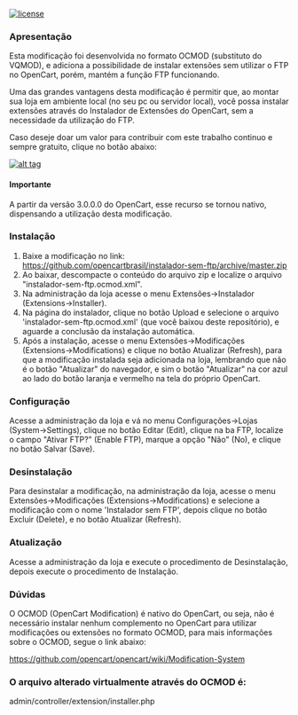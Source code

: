 [![license][licenca-badge]][LICENSE]

### Apresentação

Esta modificação foi desenvolvida no formato OCMOD (substituto do VQMOD), e adiciona a possibilidade de instalar extensões sem utilizar o FTP no OpenCart, porém, mantém a função FTP funcionando.

Uma das grandes vantagens desta modificação é permitir que, ao montar sua loja em ambiente local (no seu pc ou servidor local), você possa instalar extensões através do Instalador de Extensões do OpenCart, sem a necessidade da utilização do FTP.

Caso deseje doar um valor para contribuir com este trabalho continuo e sempre gratuito, clique no botão abaixo:

[![alt tag](https://www.paypalobjects.com/pt_BR/BR/i/btn/btn_donateCC_LG.gif)](https://www.paypal.com/cgi-bin/webscr?cmd=_s-xclick&hosted_button_id=7G9TR9PXS6G5J)

#### Importante

A partir da versão 3.0.0.0 do OpenCart, esse recurso se tornou nativo, dispensando a utilização desta modificação.

### Instalação

 1. Baixe a modificação no link: https://github.com/opencartbrasil/instalador-sem-ftp/archive/master.zip
 2. Ao baixar, descompacte o conteúdo do arquivo zip e localize o arquivo "instalador-sem-ftp.ocmod.xml".
 3. Na administração da loja acesse o menu Extensões->Instalador (Extensions->Installer).
 4. Na página do instalador, clique no botão Upload e selecione o arquivo 'instalador-sem-ftp.ocmod.xml' (que você baixou deste repositório), e aguarde a conclusão da instalação automática.
 5. Após a instalação, acesse o menu Extensões->Modificações (Extensions->Modifications) e clique no botão Atualizar (Refresh), para que a modificação instalada seja adicionada na loja, lembrando que não é o botão "Atualizar" do navegador, e sim o botão "Atualizar" na cor azul ao lado do botão laranja e vermelho na tela do próprio OpenCart.

### Configuração

Acesse a administração da loja e vá no menu Configurações->Lojas (System->Settings), clique no botão Editar (Edit), clique na ba FTP, localize o campo "Ativar FTP?" (Enable FTP), marque a opção "Não" (No), e clique no botão Salvar (Save).

### Desinstalação

Para desinstalar a modificação, na administração da loja, acesse o menu Extensões->Modificações (Extensions->Modifications) e selecione a modificação com o nome 'Instalador sem FTP', depois clique no botão Excluir (Delete), e no botão Atualizar (Refresh).

### Atualização

Acesse a administração da loja e execute o procedimento de Desinstalação, depois execute o procedimento de Instalação.

### Dúvidas

O OCMOD (OpenCart Modification) é nativo do OpenCart, ou seja, não é necessário instalar nenhum complemento no OpenCart para utilizar modificações ou extensões no formato OCMOD, para mais informações sobre o OCMOD, segue o link abaixo:

https://github.com/opencart/opencart/wiki/Modification-System

### O arquivo alterado virtualmente através do OCMOD é:

admin/controller/extension/installer.php

[licenca-badge]: https://img.shields.io/badge/licença-GPLv3-blue.svg
[LICENSE]: ./LICENSE
